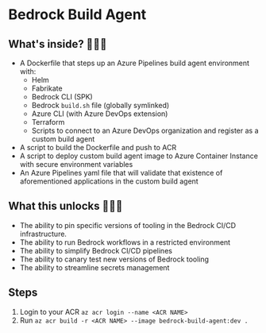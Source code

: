 # Bedrock Build Agent

## What's inside? 🎁🎁🎁

- A Dockerfile that steps up an Azure Pipelines build agent environment with:
  - Helm
  - Fabrikate
  - Bedrock CLI (SPK)
  - Bedrock `build.sh` file (globally symlinked)
  - Azure CLI (with Azure DevOps extension)
  - Terraform
  - Scripts to connect to an Azure DevOps organization and register as a custom build agent
- A script to build the Dockerfile and push to ACR
- A script to deploy custom build agent image to Azure Container Instance with secure environment variables
- An Azure Pipelines yaml file that will validate that existence of aforementioned applications in the custom build agent

## What this unlocks 🍾🍾🍾

- The ability to pin specific versions of tooling in the Bedrock CI/CD infrastructure.
- The ability to run Bedrock workflows in a restricted environment
- The ability to simplify Bedrock CI/CD pipelines
- The ability to canary test new versions of Bedrock tooling
- The ability to streamline secrets management

## Steps 
1. Login to your ACR `az acr login --name <ACR NAME>`
2. Run `az acr build -r <ACR NAME> --image bedrock-build-agent:dev .`